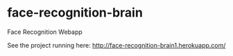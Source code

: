 # face-recognition-brain
Face Recognition Webapp

See the project running here: 
http://face-recognition-brain1.herokuapp.com/
